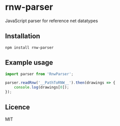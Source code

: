 # rnw-parser

JavaScript parser for reference net datatypes

## Installation

`npm install rnw-parser`

## Example usage 

```JavaScript
import parser from 'RnwParser';

parser.readRnw('__PathToRNW__').then(drawings => {
    console.log(drawings[0]);
});

```

## Licence
MIT

